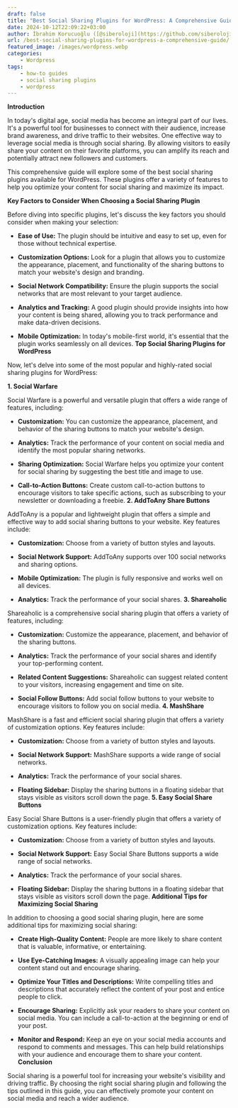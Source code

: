 ```yaml
---
draft: false
title: "Best Social Sharing Plugins for WordPress: A Comprehensive Guide"
date: 2024-10-12T22:09:22+03:00
author: İbrahim Korucuoğlu ([@siberoloji](https://github.com/siberoloji))
url: /best-social-sharing-plugins-for-wordpress-a-comprehensive-guide/
featured_image: /images/wordpress.webp
categories:
    - Wordpress
tags:
    - how-to guides
    - social sharing plugins
    - wordpress
---
```

**Introduction**

In today's digital age, social media has become an integral part of our lives. It's a powerful tool for businesses to connect with their audience, increase brand awareness, and drive traffic to their websites. One effective way to leverage social media is through social sharing. By allowing visitors to easily share your content on their favorite platforms, you can amplify its reach and potentially attract new followers and customers.   

This comprehensive guide will explore some of the best social sharing plugins available for WordPress. These plugins offer a variety of features to help you optimize your content for social sharing and maximize its impact.

**Key Factors to Consider When Choosing a Social Sharing Plugin**

Before diving into specific plugins, let's discuss the key factors you should consider when making your selection:
* **Ease of Use:** The plugin should be intuitive and easy to set up, even for those without technical expertise.

* **Customization Options:** Look for a plugin that allows you to customize the appearance, placement, and functionality of the sharing buttons to match your website's design and branding.

* **Social Network Compatibility:** Ensure the plugin supports the social networks that are most relevant to your target audience.

* **Analytics and Tracking:** A good plugin should provide insights into how your content is being shared, allowing you to track performance and make data-driven decisions.

* **Mobile Optimization:** In today's mobile-first world, it's essential that the plugin works seamlessly on all devices.
**Top Social Sharing Plugins for WordPress**

Now, let's delve into some of the most popular and highly-rated social sharing plugins for WordPress:

**1. Social Warfare**

Social Warfare is a powerful and versatile plugin that offers a wide range of features, including:
* **Customization:** You can customize the appearance, placement, and behavior of the sharing buttons to match your website's design.

* **Analytics:** Track the performance of your content on social media and identify the most popular sharing networks.

* **Sharing Optimization:** Social Warfare helps you optimize your content for social sharing by suggesting the best title and image to use.

* **Call-to-Action Buttons:** Create custom call-to-action buttons to encourage visitors to take specific actions, such as subscribing to your newsletter or downloading a freebie.
**2. AddToAny Share Buttons**

AddToAny is a popular and lightweight plugin that offers a simple and effective way to add social sharing buttons to your website. Key features include:
* **Customization:** Choose from a variety of button styles and layouts.

* **Social Network Support:** AddToAny supports over 100 social networks and sharing options.

* **Mobile Optimization:** The plugin is fully responsive and works well on all devices.

* **Analytics:** Track the performance of your social shares.
**3. Shareaholic**

Shareaholic is a comprehensive social sharing plugin that offers a variety of features, including:
* **Customization:** Customize the appearance, placement, and behavior of the sharing buttons.

* **Analytics:** Track the performance of your social shares and identify your top-performing content.

* **Related Content Suggestions:** Shareaholic can suggest related content to your visitors, increasing engagement and time on site.

* **Social Follow Buttons:** Add social follow buttons to your website to encourage visitors to follow you on social media.
**4. MashShare**

MashShare is a fast and efficient social sharing plugin that offers a variety of customization options. Key features include:
* **Customization:** Choose from a variety of button styles and layouts.

* **Social Network Support:** MashShare supports a wide range of social networks.

* **Analytics:** Track the performance of your social shares.

* **Floating Sidebar:** Display the sharing buttons in a floating sidebar that stays visible as visitors scroll down the page.
**5. Easy Social Share Buttons**

Easy Social Share Buttons is a user-friendly plugin that offers a variety of customization options. Key features include:
* **Customization:** Choose from a variety of button styles and layouts.

* **Social Network Support:** Easy Social Share Buttons supports a wide range of social networks.

* **Analytics:** Track the performance of your social shares.

* **Floating Sidebar:** Display the sharing buttons in a floating sidebar that stays visible as visitors scroll down the page.
**Additional Tips for Maximizing Social Sharing**

In addition to choosing a good social sharing plugin, here are some additional tips for maximizing social sharing:
* **Create High-Quality Content:** People are more likely to share content that is valuable, informative, or entertaining.

* **Use Eye-Catching Images:** A visually appealing image can help your content stand out and encourage sharing.

* **Optimize Your Titles and Descriptions:** Write compelling titles and descriptions that accurately reflect the content of your post and entice people to click.

* **Encourage Sharing:** Explicitly ask your readers to share your content on social media. You can include a call-to-action at the beginning or end of your post.

* **Monitor and Respond:** Keep an eye on your social media accounts and respond to comments and messages. This can help build relationships with your audience and encourage them to share your content.
**Conclusion**

Social sharing is a powerful tool for increasing your website's visibility and driving traffic. By choosing the right social sharing plugin and following the tips outlined in this guide, you can effectively promote your content on social media and reach a wider audience.
